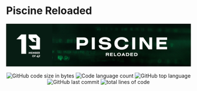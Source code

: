 # Piscine Reloaded
![piscine reloaded header](https://github.com/P-Claus/piscine_reloaded/blob/main/subject/piscine-reloaded.png)

<p align='center'>
	<img alt="GitHub code size in bytes" src="https://img.shields.io/github/languages/code-size/P-Claus/piscine_reloaded?color=071C13" />
	<img alt="Code language count" src="https://img.shields.io/github/languages/count/P-Claus/piscine_reloaded?color=071C13" />
	<img alt="GitHub top language" src="https://img.shields.io/github/languages/top/P-Claus/piscine_reloaded?color=071C13" />
	<img alt="GitHub last commit" src="https://img.shields.io/github/last-commit/P-Claus/piscine_reloaded?color=071C13" />
 	<img alt="total lines of code" src="https://sloc.xyz/github/P-Claus/piscine_reloaded/?color=071C13" />

	
</p>
